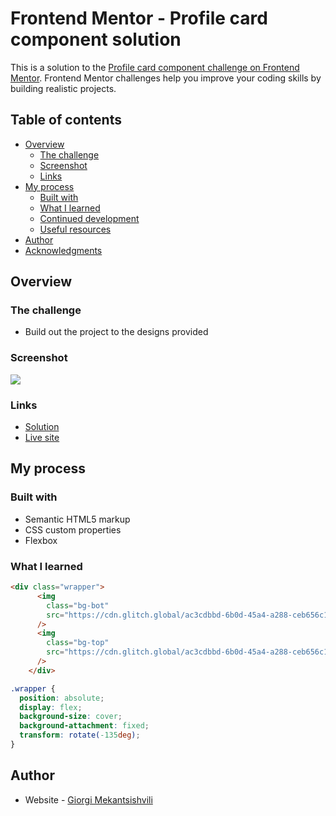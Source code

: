 # Frontend Mentor - Profile card component solution

This is a solution to the [Profile card component challenge on Frontend Mentor](https://www.frontendmentor.io/challenges/profile-card-component-cfArpWshJ). Frontend Mentor challenges help you improve your coding skills by building realistic projects. 

## Table of contents

- [Overview](#overview)
  - [The challenge](#the-challenge)
  - [Screenshot](#screenshot)
  - [Links](#links)
- [My process](#my-process)
  - [Built with](#built-with)
  - [What I learned](#what-i-learned)
  - [Continued development](#continued-development)
  - [Useful resources](#useful-resources)
- [Author](#author)
- [Acknowledgments](#acknowledgments)



## Overview

### The challenge

- Build out the project to the designs provided

### Screenshot

![](https://cdn.glitch.global/ac3cdbbd-6b0d-45a4-a288-ceb656c1fe8d/Screenshot%20from%202022-06-23%2013-12-53.png?v=1655976719207)


### Links

- [Solution](https://glitch.com/edit/#!/profile-card-component-chellange)
- [Live site](https://profile-card-component-chellange.glitch.me)

## My process

### Built with

- Semantic HTML5 markup
- CSS custom properties
- Flexbox

### What I learned


```html
<div class="wrapper">
      <img
        class="bg-bot"
        src="https://cdn.glitch.global/ac3cdbbd-6b0d-45a4-a288-ceb656c1fe8d/bg-pattern-top.svg?v=1655809839410"
      />
      <img
        class="bg-top"
        src="https://cdn.glitch.global/ac3cdbbd-6b0d-45a4-a288-ceb656c1fe8d/bg-pattern-bottom.svg?v=1655809835486"
      />
    </div>
```
```css
.wrapper {
  position: absolute;
  display: flex;
  background-size: cover;
  background-attachment: fixed;
  transform: rotate(-135deg);
}
```

## Author

- Website - [Giorgi Mekantsishvili](https://profile-card-component-chellange.glitch.me/)
